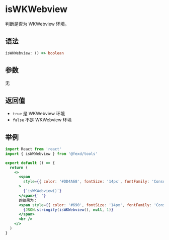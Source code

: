 # isWKWebview

判断是否为 WKWebview 环境。

## 语法

```ts
isWKWebview: () => boolean
```

## 参数

无

## 返回值

- `true` 是 WKWebview 环境
- `false` 不是 WKWebview 环境

## 举例

```jsx
import React from 'react'
import { isWKWebview } from '@fexd/tools'

export default () => {
  return (
    <>
      <span
        style={{ color: '#DD4A68', fontSize: '14px', fontFamily: 'Consolas' }}
      >
        {`isWKWebview()`}
      </span>{' '}
      的结果为：
      <span style={{ color: '#690', fontSize: '14px', fontFamily: 'Consolas' }}>
        {JSON.stringify(isWKWebview(), null, 1)}
      </span>
      <br />
    </>
  )
}
```
